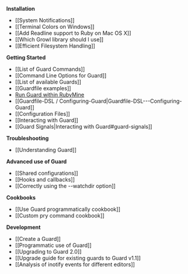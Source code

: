 **Installation**

* [[System Notifications]]
* [[Terminal Colors on Windows]]
* [[Add Readline support to Ruby on Mac OS X]]
* [[Which Growl library should I use]]
* [[Efficient Filesystem Handling]]

**Getting Started**

* [[List of Guard Commands]]
* [[Command Line Options for Guard]]
* [[List of available Guards]]
* [[Guardfile examples]]
* [Run Guard within RubyMine](http://stackoverflow.com/questions/11996124/is-it-impossible-to-use-guard-with-rubymine/12000765#12000765)
* [[Guardfile-DSL / Configuring-Guard|Guardfile-DSL---Configuring-Guard]]
* [[Configuration Files]]
* [[Interacting with Guard]]
* [[Guard Signals|Interacting with Guard#guard-signals]]

**Troubleshooting**

* [[Understanding Guard]]

**Advanced use of Guard**

* [[Shared configurations]]
* [[Hooks and callbacks]]
* [[Correctly using the --watchdir option]]

**Cookbooks**

* [[Use Guard programmatically cookbook]]
* [[Custom pry command cookbook]]

**Development**

* [[Create a Guard]]
* [[Programmatic use of Guard]]
* [[Upgrading to Guard 2.0]]
* [[Upgrade guide for existing guards to Guard v1.1]]
* [[Analysis of inotify events for different editors]]
